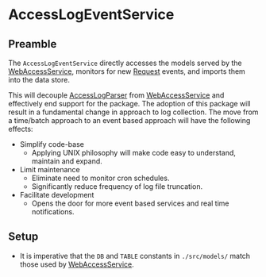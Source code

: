# AccessLogEventService

## Preamble

The `AccessLogEventService` directly accesses the models served by the [WebAccessService](https://github.com/outlawdesigns-io/WebAccessService), monitors for new [Request]() events, and imports them into the data store.

This will decouple [AccessLogParser](https://github.com/outlawdesigns-io/AccessLogParser) from [WebAccessService](https://github.com/outlawdesigns-io/WebAccessService) and effectively end support for the package. The adoption of this package will result in a fundamental change in approach to log collection. The move from a time/batch approach to an event based approach will have the following effects:

* Simplify code-base
  * Applying UNIX philosophy will make code easy to understand, maintain and expand.
* Limit maintenance
  * Eliminate need to monitor cron schedules.
  * Significantly reduce frequency of log file truncation.
 * Facilitate development
	 * Opens the door for more event based services and real time notifications.

## Setup

* It is imperative that the `DB` and `TABLE` constants in `./src/models/` match those used by [WebAccessService](https://github.com/outlawdesigns-io/WebAccessService).
